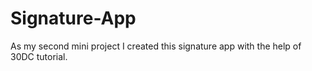 # Signature-App
As my second mini project I created this signature app with the help of 30DC tutorial.
